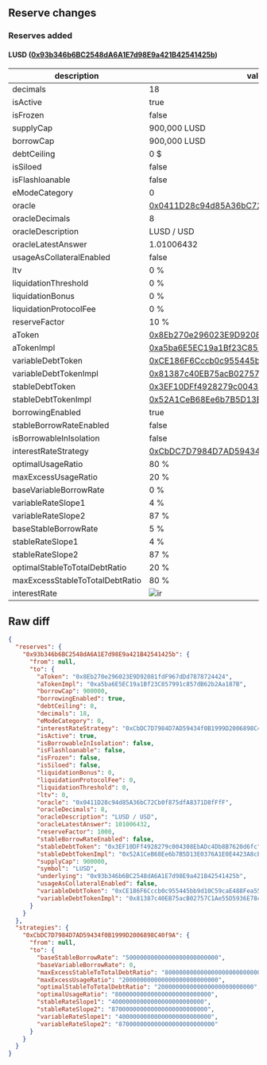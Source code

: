 ## Reserve changes

### Reserves added

#### LUSD ([0x93b346b6BC2548dA6A1E7d98E9a421B42541425b](https://https://arbiscan.io/address/0x93b346b6BC2548dA6A1E7d98E9a421B42541425b))

| description | value |
| --- | --- |
| decimals | 18 |
| isActive | true |
| isFrozen | false |
| supplyCap | 900,000 LUSD |
| borrowCap | 900,000 LUSD |
| debtCeiling | 0 $ |
| isSiloed | false |
| isFlashloanable | false |
| eModeCategory | 0 |
| oracle | [0x0411D28c94d85A36bC72Cb0f875dfA8371D8fFfF](https://https://arbiscan.io/address/0x0411D28c94d85A36bC72Cb0f875dfA8371D8fFfF) |
| oracleDecimals | 8 |
| oracleDescription | LUSD / USD |
| oracleLatestAnswer | 1.01006432 |
| usageAsCollateralEnabled | false |
| ltv | 0 % |
| liquidationThreshold | 0 % |
| liquidationBonus | 0 % |
| liquidationProtocolFee | 0 % |
| reserveFactor | 10 % |
| aToken | [0x8Eb270e296023E9D92081fdF967dDd7878724424](https://https://arbiscan.io/address/0x8Eb270e296023E9D92081fdF967dDd7878724424) |
| aTokenImpl | [0xa5ba6E5EC19a1Bf23C857991c857dB62b2Aa187B](https://https://arbiscan.io/address/0xa5ba6E5EC19a1Bf23C857991c857dB62b2Aa187B) |
| variableDebtToken | [0xCE186F6Cccb0c955445bb9d10C59caE488Fea559](https://https://arbiscan.io/address/0xCE186F6Cccb0c955445bb9d10C59caE488Fea559) |
| variableDebtTokenImpl | [0x81387c40EB75acB02757C1Ae55D5936E78c9dEd3](https://https://arbiscan.io/address/0x81387c40EB75acB02757C1Ae55D5936E78c9dEd3) |
| stableDebtToken | [0x3EF10DFf4928279c004308EbADc4Db8B7620d6fc](https://https://arbiscan.io/address/0x3EF10DFf4928279c004308EbADc4Db8B7620d6fc) |
| stableDebtTokenImpl | [0x52A1CeB68Ee6b7B5D13E0376A1E0E4423A8cE26e](https://https://arbiscan.io/address/0x52A1CeB68Ee6b7B5D13E0376A1E0E4423A8cE26e) |
| borrowingEnabled | true |
| stableBorrowRateEnabled | false |
| isBorrowableInIsolation | false |
| interestRateStrategy | [0xCbDC7D7984D7AD59434f0B1999D2006898C40f9A](https://https://arbiscan.io/address/0xCbDC7D7984D7AD59434f0B1999D2006898C40f9A) |
| optimalUsageRatio | 80 % |
| maxExcessUsageRatio | 20 % |
| baseVariableBorrowRate | 0 % |
| variableRateSlope1 | 4 % |
| variableRateSlope2 | 87 % |
| baseStableBorrowRate | 5 % |
| stableRateSlope1 | 4 % |
| stableRateSlope2 | 87 % |
| optimalStableToTotalDebtRatio | 20 % |
| maxExcessStableToTotalDebtRatio | 80 % |
| interestRate | ![ir](/.assets/43ce89e3d7fc2289843c17d09906ba45f0b42148.svg) |

## Raw diff

```json
{
  "reserves": {
    "0x93b346b6BC2548dA6A1E7d98E9a421B42541425b": {
      "from": null,
      "to": {
        "aToken": "0x8Eb270e296023E9D92081fdF967dDd7878724424",
        "aTokenImpl": "0xa5ba6E5EC19a1Bf23C857991c857dB62b2Aa187B",
        "borrowCap": 900000,
        "borrowingEnabled": true,
        "debtCeiling": 0,
        "decimals": 18,
        "eModeCategory": 0,
        "interestRateStrategy": "0xCbDC7D7984D7AD59434f0B1999D2006898C40f9A",
        "isActive": true,
        "isBorrowableInIsolation": false,
        "isFlashloanable": false,
        "isFrozen": false,
        "isSiloed": false,
        "liquidationBonus": 0,
        "liquidationProtocolFee": 0,
        "liquidationThreshold": 0,
        "ltv": 0,
        "oracle": "0x0411D28c94d85A36bC72Cb0f875dfA8371D8fFfF",
        "oracleDecimals": 8,
        "oracleDescription": "LUSD / USD",
        "oracleLatestAnswer": 101006432,
        "reserveFactor": 1000,
        "stableBorrowRateEnabled": false,
        "stableDebtToken": "0x3EF10DFf4928279c004308EbADc4Db8B7620d6fc",
        "stableDebtTokenImpl": "0x52A1CeB68Ee6b7B5D13E0376A1E0E4423A8cE26e",
        "supplyCap": 900000,
        "symbol": "LUSD",
        "underlying": "0x93b346b6BC2548dA6A1E7d98E9a421B42541425b",
        "usageAsCollateralEnabled": false,
        "variableDebtToken": "0xCE186F6Cccb0c955445bb9d10C59caE488Fea559",
        "variableDebtTokenImpl": "0x81387c40EB75acB02757C1Ae55D5936E78c9dEd3"
      }
    }
  },
  "strategies": {
    "0xCbDC7D7984D7AD59434f0B1999D2006898C40f9A": {
      "from": null,
      "to": {
        "baseStableBorrowRate": "50000000000000000000000000",
        "baseVariableBorrowRate": 0,
        "maxExcessStableToTotalDebtRatio": "800000000000000000000000000",
        "maxExcessUsageRatio": "200000000000000000000000000",
        "optimalStableToTotalDebtRatio": "200000000000000000000000000",
        "optimalUsageRatio": "800000000000000000000000000",
        "stableRateSlope1": "40000000000000000000000000",
        "stableRateSlope2": "870000000000000000000000000",
        "variableRateSlope1": "40000000000000000000000000",
        "variableRateSlope2": "870000000000000000000000000"
      }
    }
  }
}
```